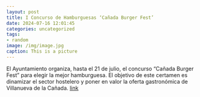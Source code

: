 ```yaml
---
layout: post
title: I Concurso de Hamburguesas ‘Cañada Burger Fest’
date: 2024-07-16 12:01:45
categories: uncategorized
tags:
- random
image: /img/image.jpg
caption: This is a picture
---
```

El Ayuntamiento organiza, hasta el 21 de julio, el concurso “Cañada Burger Fest” para elegir la mejor hamburguesa. El objetivo de este certamen es dinamizar el sector hostelero y poner en valor la oferta gastronómica de Villanueva de la Cañada.   [link](https://www.ayto-villacanada.es/noticias/i-concurso-de-hamburguesas-canada-burger-fest/)
